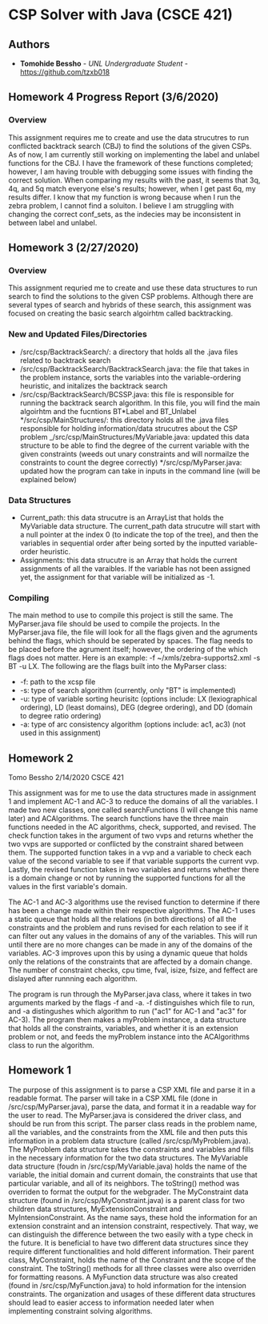 # CSP Solver with Java (CSCE 421)

## Authors

- **Tomohide Bessho** - _UNL Undergraduate Student_ - https://github.com/tzxb018

## Homework 4 Progress Report (3/6/2020)

### Overview

This assignment requires me to create and use the data strucutres to run conflicted backtrack search (CBJ) to find the solutions of the given CSPs. As of now, I am currently still working on implementing the label and unlabel functions for the CBJ. I have the framework of these functions completed; however, I am having trouble with debugging some issues with finding the correct solution. When comparing my results with the past, it seems that 3q, 4q, and 5q match everyone else's results; however, when I get past 6q, my results differ. I know that my function is wrong because when I run the zebra problem, I cannot find a soluiton. I believe I am struggling with changing the correct conf_sets, as the indecies may be inconsistent in between label and unlabel.

## Homework 3 (2/27/2020)

### Overview

This assignment requried me to create and use these data structures to run search to find the solutions to the given CSP problems. Although there are several types of search and hybrids of these search, this assignment was focused on creating the basic search algoirhtm called backtracking.

### New and Updated Files/Directories

- /src/csp/BacktrackSearch/: a directory that holds all the .java files related to backtrack search
- /src/csp/BacktrackSearch/BacktrackSearch.java: the file that takes in the problem instance, sorts the variables into the variable-ordering heuristic, and initalizes the backtrack search
- /src/csp/BacktrackSearch/BCSSP.java: this file is responsible for running the backtrack search algorithm. In this file, you will find the main algoirhtm and the fucntions BT*Label and BT_Unlabel
  */src/csp/MainStructures/: this directory holds all the .java files responsible for holding information/data strucutres about the CSP problem
  \_/src/csp/MainStructures/MyVariable.java: updated this data structure to be able to find the degree of the current variable with the given constraints (weeds out unary constraints and will normailze the constraints to count the degree correctly)
  \*/src/csp/MyParser.java: updated how the program can take in inputs in the command line (will be explained below)

### Data Structures

- Current_path: this data strucutre is an ArrayList that holds the MyVariable data structure. The current_path data strucutre will start with a null pointer at the index 0 (to indicate the top of the tree), and then the variables in sequential order after being sorted by the inputted variable-order heuristic.
- Assignments: this data strucutre is an Array that holds the current assignments of all the varaibles. If the variable has not been assigned yet, the assignment for that variable will be initialized as -1.

### Compiling

The main method to use to compile this project is still the same. The MyParser.java file should be used to compile the projects. In the MyParser.java file, the file will look for all the flags given and the agruments behind the flags, which should be seperated by spaces. The flag needs to be placed before the agrument itself; however, the ordering of the which flags does not matter. Here is an example: -f ~/xmls/zebra-supports2.xml -s BT -u LX. The following are the flags built into the MyParser class:

- -f: path to the xcsp file
- -s: type of search algorithm (currently, only "BT" is implemented)
- -u: type of variable sorting heurisitc (options include: LX (lexiographical ordering), LD (least domains), DEG (degree ordering), and DD (domain to degree ratio ordering)
- -a: type of arc consistency algorithm (options include: ac1, ac3) (not used in this assignment)

## Homework 2

Tomo Bessho
2/14/2020
CSCE 421

This assignment was for me to use the data structures made in assignment 1 and implement AC-1 and AC-3 to reduce the domains of all the variables. I made two new classes, one called searchFunctions (I will change this name later) and ACAlgorithms. The search functions have the three main functions needed in the AC algorithms, check, supported, and revised. The check function takes in the argument of two vvps and returns whether the two vvps are supported or conflicted by the constraint shared between them. The supported function takes in a vvp and a variable to check each value of the second variable to see if that variable supports the current vvp. Lastly, the revised function takes in two variables and returns whether there is a domain change or not by running the supported functions for all the values in the first variable's domain.

The AC-1 and AC-3 algorithms use the revised function to determine if there has been a change made within their respective algorithms. The AC-1 uses a static queue that holds all the relations (in both directions) of all the constraints and the problem and runs revised for each relation to see if it can filter out any values in the domains of any of the variables. This will run until there are no more changes can be made in any of the domains of the variables. AC-3 improves upon this by using a dynamic queue that holds only the relations of the constraints that are affected by a domain change. The number of constraint checks, cpu time, fval, isize, fsize, and feffect are dislayed after runnning each algorithm.

The program is run through the MyParser.java class, where it takes in two arguments marked by the flags -f and -a. -f distinguishes which file to run, and -a distingushes which algorithm to run ("ac1" for AC-1 and "ac3" for AC-3). The program then makes a myProblem instance, a data structure that holds all the constraints, variables, and whether it is an extension problem or not, and feeds the myProblem instance into the ACAlgorithms class to run the algorithm.

## Homework 1

The purpose of this assignment is to parse a CSP XML file and parse it in a readable format. The parser will take in a CSP XML file (done in /src/csp/MyParser.java), parse the data, and format it in a readable way for the user to read. The MyParser.java is considered the driver class, and should be run from this script.
The parser class reads in the problem name, all the variables, and the constraints from the XML file and then puts this information in a problem data structure (called /src/csp/MyProblem.java). The MyProblem data structure takes the constraints and variables and fills in the necessary information for the two data structures.
The MyVariable data structure (foudn in /src/csp/MyVariable.java) holds the name of the variable, the initial domain and current domain, the constraints that use that particular variable, and all of its neighbors. The toString() method was overriden to format the output for the webgrader.
The MyConstraint data structure (found in /src/csp/MyConstraint.java) is a parent class for two children data structures, MyExtensionConstraint and MyIntensionConstraint. As the name says, these hold the information for an extension constraint and an intension constraint, respectively. That way, we can distinguish the difference between the two easily with a type check in the future. It is beneficial to have two different data structures since they require different functionalities and hold different information. Their parent class, MyConstraint, holds the name of the Constraint and the scope of the constraint. The toString() methods for all three classes were also overriden for formatting reasons. A MyFunction data structure was also created (found in /src/csp/MyFunction.java) to hold information for the intension constraints.
The organization and usages of these different data structures should lead to easier access to information needed later when implementing constraint solving algorithms.
